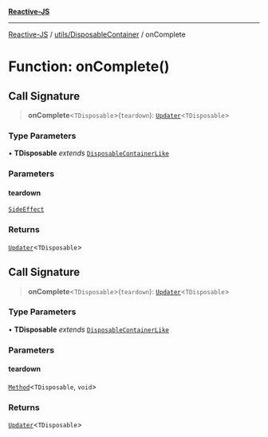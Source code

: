 [**Reactive-JS**](../../../README.md)

***

[Reactive-JS](../../../README.md) / [utils/DisposableContainer](../README.md) / onComplete

# Function: onComplete()

## Call Signature

> **onComplete**\<`TDisposable`\>(`teardown`): [`Updater`](../../../functions/type-aliases/Updater.md)\<`TDisposable`\>

### Type Parameters

• **TDisposable** *extends* [`DisposableContainerLike`](../../interfaces/DisposableContainerLike.md)

### Parameters

#### teardown

[`SideEffect`](../../../functions/type-aliases/SideEffect.md)

### Returns

[`Updater`](../../../functions/type-aliases/Updater.md)\<`TDisposable`\>

## Call Signature

> **onComplete**\<`TDisposable`\>(`teardown`): [`Updater`](../../../functions/type-aliases/Updater.md)\<`TDisposable`\>

### Type Parameters

• **TDisposable** *extends* [`DisposableContainerLike`](../../interfaces/DisposableContainerLike.md)

### Parameters

#### teardown

[`Method`](../../../functions/type-aliases/Method.md)\<`TDisposable`, `void`\>

### Returns

[`Updater`](../../../functions/type-aliases/Updater.md)\<`TDisposable`\>
